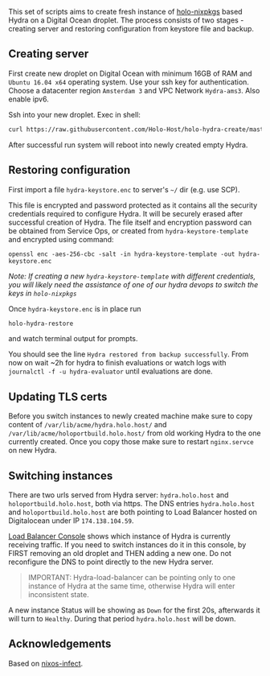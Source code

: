 This set of scripts aims to create fresh instance of [holo-nixpkgs](https://github.com/Holo-Host/holo-nixpkgs) based Hydra on a Digital Ocean droplet. The process consists of two stages - creating server and restoring configuration from keystore file and backup.

## Creating server
First create new droplet on Digital Ocean with minimum 16GB of RAM and `Ubuntu 16.04 x64` operating system. Use your ssh key for authentication. Choose a datacenter region `Amsterdam 3` and VPC Network `Hydra-ams3`. Also enable ipv6.

Ssh into your new droplet. Exec in shell:
```bash
curl https://raw.githubusercontent.com/Holo-Host/holo-hydra-create/master/holo-hydra-create | bash 2>&1 | tee /tmp/hydra_config.log
```
After successful run system will reboot into newly created empty Hydra.

## Restoring configuration

First import a file `hydra-keystore.enc` to server's `~/` dir (e.g. use SCP). 

This file is encrypted and password protected as it contains all the security credentials required to configure Hydra. It will be securely erased after successful creation of Hydra. The file itself and encryption password can be obtained from Service Ops, or created from `hydra-keystore-template` and encrypted using command:
```
openssl enc -aes-256-cbc -salt -in hydra-keystore-template -out hydra-keystore.enc
```

*Note: If creating a new `hydra-keystore-template` with different credentials, you will likely need the assistance of one of our hydra devops to switch the keys in `holo-nixpkgs`*

Once `hydra-keystore.enc` is in place run 
```bash
holo-hydra-restore
```
and watch terminal output for prompts.

You should see the line `Hydra restored from backup successfully`. From now on wait ~2h for hydra to finish evaluations or watch logs with `journalctl -f -u hydra-evaluator` until evaluations are done. 

## Updating TLS certs
Before you switch instances to newly created machine make sure to copy content of `/var/lib/acme/hydra.holo.host/` and `/var/lib/acme/holoportbuild.holo.host/` from old working Hydra to the one currently created. Once you copy those make sure to restart `nginx.servce` on new Hydra.

## Switching instances
There are two urls served from Hydra server: `hydra.holo.host` and `holoportbuild.holo.host`, both via https. The DNS entries `hydra.holo.host` and `holoportbuild.holo.host` are both pointing to Load Balancer hosted on Digitalocean under IP `174.138.104.59`. 

[Load Balancer Console](https://cloud.digitalocean.com/networking/load_balancers/5024c0aa-2e05-4a2e-acce-2d327aaee036/droplets) shows which instance of Hydra is currently receiving traffic. If you need to switch instances do it in this console, by FIRST removing an old droplet and THEN adding a new one. Do not reconfigure the DNS to point directly to the new Hydra server.

> IMPORTANT: Hydra-load-balancer can be pointing only to one instance of Hydra at the same time, otherwise Hydra will enter inconsistent state.

A new instance Status will be showing as `Down` for the first 20s, afterwards it will turn to `Healthy`. During that period `hydra.holo.host` will be down.

## Acknowledgements

Based on [nixos-infect](https://github.com/elitak/nixos-infect/blob/master/nixos-infect).
